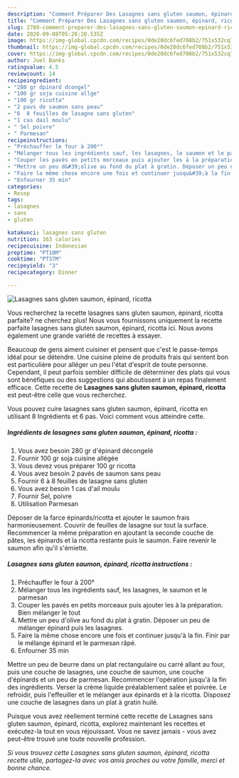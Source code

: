 ```yaml
---
description: "Comment Préparer Des Lasagnes sans gluten saumon, épinard, ricotta"
title: "Comment Préparer Des Lasagnes sans gluten saumon, épinard, ricotta"
slug: 2789-comment-preparer-des-lasagnes-sans-gluten-saumon-epinard-ricotta
date: 2020-09-08T05:20:20.535Z
image: https://img-global.cpcdn.com/recipes/0de20dc6fed708b2/751x532cq70/lasagnes-sans-gluten-saumon-epinard-ricotta-photo-principale-de-la-recette.jpg
thumbnail: https://img-global.cpcdn.com/recipes/0de20dc6fed708b2/751x532cq70/lasagnes-sans-gluten-saumon-epinard-ricotta-photo-principale-de-la-recette.jpg
cover: https://img-global.cpcdn.com/recipes/0de20dc6fed708b2/751x532cq70/lasagnes-sans-gluten-saumon-epinard-ricotta-photo-principale-de-la-recette.jpg
author: Joel Banks
ratingvalue: 4.5
reviewcount: 14
recipeingredient:
- "280 gr dpinard dcongel"
- "100 gr soja cuisine allge"
- "100 gr ricotta"
- "2 pavs de saumon sans peau"
- "6  8 feuilles de lasagne sans gluten"
- "1 cas dail moulu"
- " Sel poivre"
- " Parmesan"
recipeinstructions:
- "Préchauffer le four à 200°"
- "Mélanger tous les ingrédients sauf, les lasagnes, le saumon et le parmesan"
- "Couper les pavés en petits morceaux puis ajouter les à la préparation. Bien mélanger le tout"
- "Mettre un peu d&#39;olive au fond du plat à gratin. Déposer un peu de mélanger épinard puis les lasagnes."
- "Faire la même chose encore une fois et continuer jusqu&#39;à la fin. Finir par le mélange épinard et le parmesan râpé."
- "Enfourner 35 min"
categories:
- Resep
tags:
- lasagnes
- sans
- gluten

katakunci: lasagnes sans gluten 
nutrition: 163 calories
recipecuisine: Indonesian
preptime: "PT10M"
cooktime: "PT37M"
recipeyield: "3"
recipecategory: Dinner

---
```



![Lasagnes sans gluten saumon, épinard, ricotta](https://img-global.cpcdn.com/recipes/0de20dc6fed708b2/751x532cq70/lasagnes-sans-gluten-saumon-epinard-ricotta-photo-principale-de-la-recette.jpg)

Vous recherchez la recette lasagnes sans gluten saumon, épinard, ricotta parfaite? ne cherchez plus! Nous vous fournissons uniquement la recette parfaite lasagnes sans gluten saumon, épinard, ricotta ici. Nous avons également une grande variété de recettes à essayer.

Beaucoup de gens aiment cuisiner et pensent que c'est le passe-temps idéal pour se détendre. Une cuisine pleine de produits frais qui sentent bon est particulière pour alléger un peu l'état d'esprit de toute personne. Cependant, il peut parfois sembler difficile de déterminer des plats qui vous sont bénéfiques ou des suggestions qui aboutissent à un repas finalement efficace. Cette recette de <strong> Lasagnes sans gluten saumon, épinard, ricotta </strong> est peut-être celle que vous recherchez.

<!--inarticleads1-->

Vous pouvez cuire lasagnes sans gluten saumon, épinard, ricotta en utilisant 8 Ingrédients et 6 pas. Voici comment vous atteindre cette.

##### Ingrédients de lasagnes sans gluten saumon, épinard, ricotta :

1. Vous avez besoin 280 gr d&#39;épinard décongelé
1. Fournir 100 gr soja cuisine allégée
1. Vous devez vous préparer 100 gr ricotta
1. Vous avez besoin 2 pavés de saumon sans peau
1. Fournir 6 à 8 feuilles de lasagne sans gluten
1. Vous avez besoin 1 cas d&#39;ail moulu
1. Fournir  Sel, poivre
1. Utilisation  Parmesan


Déposer de la farce épinards/ricotta et ajouter le saumon frais harmonieusement. Couvrir de feuilles de lasagne sur tout la surface. Recommencer la même préparation en ajoutant la seconde couche de pâtes, les épinards et la ricotta restante puis le saumon. Faire revenir le saumon afin qu&#39;il s&#39;émiette. 

<!--inarticleads2-->

##### Lasagnes sans gluten saumon, épinard, ricotta instructions :

1. Préchauffer le four à 200°
1. Mélanger tous les ingrédients sauf, les lasagnes, le saumon et le parmesan
1. Couper les pavés en petits morceaux puis ajouter les à la préparation. Bien mélanger le tout
1. Mettre un peu d&#39;olive au fond du plat à gratin. Déposer un peu de mélanger épinard puis les lasagnes.
1. Faire la même chose encore une fois et continuer jusqu&#39;à la fin. Finir par le mélange épinard et le parmesan râpé.
1. Enfourner 35 min


Mettre un peu de beurre dans un plat rectangulaire ou carré allant au four, puis une couche de lasagnes, une couche de saumon, une couche d&#39;épinards et un peu de parmesan. Recommencer l&#39;opération jusqu&#39;à la fin des ingrédients. Verser la crème liquide préalablement salée et poivrée. Le refroidir, puis l&#39;effeuiller et le mélanger aux épinards et à la ricotta. Disposez une couche de lasagnes dans un plat à gratin huilé. 

<!--inarticleads1-->

<p>
Puisque vous avez réellement terminé cette recette de Lasagnes sans gluten saumon, épinard, ricotta, explorez maintenant les recettes et exécutez-la tout en vous réjouissant. Vous ne savez jamais - vous avez peut-être trouvé une toute nouvelle profession.
</p>

<p>
<i>Si vous trouvez cette Lasagnes sans gluten saumon, épinard, ricotta recette utile, partagez-la avec vos amis proches ou votre famille, merci et bonne chance.</i>
</p>
